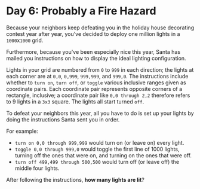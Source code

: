 # Day 6: Probably a Fire Hazard
Because your neighbors keep defeating you in the holiday house decorating contest year after year, you've decided to 
deploy one million lights in a `1000`x`1000` grid.

Furthermore, because you've been especially nice this year, Santa has mailed you instructions on how to display the 
ideal lighting configuration.

Lights in your grid are numbered from `0` to `999` in each direction; the lights at each corner are at `0,0`, `0,999`, 
`999,999`, and `999,0`. The instructions include whether to `turn on`, `turn off`, or `toggle` various inclusive ranges 
given as coordinate pairs. Each coordinate pair represents opposite corners of a rectangle, inclusive; a coordinate 
pair like `0,0 through 2,2` therefore refers to 9 lights in a `3x3` square. The lights all start turned `off`.

To defeat your neighbors this year, all you have to do is set up your lights by doing the instructions Santa sent you 
in order.

For example:
* `turn on 0,0 through 999,999` would turn on (or leave on) every light.
* `toggle 0,0 through 999,0` would toggle the first line of 1000 lights, turning off the ones that were on, and turning 
on the ones that were off.
* `turn off 499,499 through 500,500` would turn off (or leave off) the middle four lights.

After following the instructions, **how many lights are lit**?
